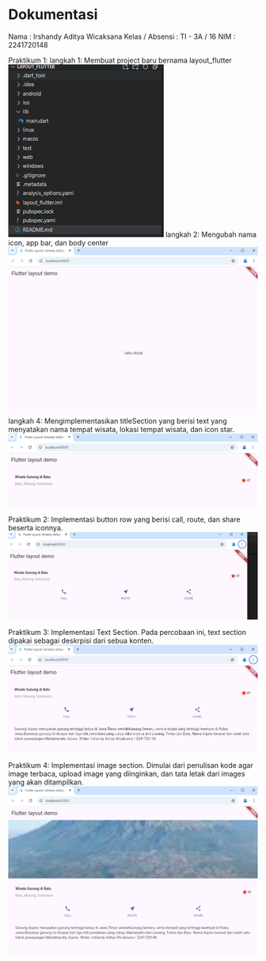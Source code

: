 
# Dokumentasi
Nama            : Irshandy Aditya Wicaksana
Kelas / Absensi : TI - 3A / 16
NIM             : 2241720148

Praktikum 1:
langkah 1:
Membuat project baru bernama layout_flutter
![alt text](image.png)
langkah 2:
Mengubah nama icon, app bar, dan body center
![alt text](image-1.png)
langkah 4:
Mengimplementasikan titleSection yang berisi text yang menyatakan nama tempat wisata, lokasi tempat wisata, dan icon star. 
![alt text](image-2.png)

Praktikum 2:
Implementasi button row yang berisi call, route, dan share beserta iconnya.
![alt text](image-3.png)

Praktikum 3:
Implementasi Text Section. Pada percobaan ini, text section dipakai sebagai deskrpisi dari sebua konten.
![alt text](image-4.png)

Praktikum 4:
Implementasi image section. Dimulai dari penulisan kode agar image terbaca, upload image yang diinginkan, dan tata letak dari images yang akan ditampilkan.
![alt text](image-5.png)